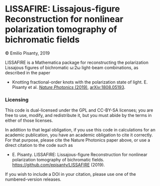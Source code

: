 ﻿LISSAFIRE: Lissajous-figure Reconstruction for nonlinear polarization tomography of bichromatic fields
====

© Emilio Pisanty, 2019

LISSAFIRE is a Mathematica package for reconstructing the polarization Lissajous figures of bichromatic ω:2ω light-beam combinations, as described in the paper

 - Knotting fractional-order knots with the polarization state of light. E. Pisanty et al. [*Nature Photonics* (2019)](https://dx.doi.org/10.1038/s41566-019-0450-2), [arXiv:1808.05193](https://arxiv.org/abs/1808.05193).




### Licensing

This code is dual-licensed under the GPL and CC-BY-SA licenses; you are free to use, modify, and redistribute it, but you must abide by the terms in either of those licenses.

In addition to that legal obligation, if you use this code in calculations for an academic publication, you have an academic obligation to cite it correctly. For that purpose, please cite the Nature Photonics paper above, or use a direct citation to the code such as

 - E. Pisanty. LISSAFIRE: Lissajous-figure Reconstruction for nonlinear polarization tomography of bichromatic fields. https://github.com/episanty/LISSAFIRE (2019).
    
If you wish to include a DOI in your citation, please use one of the numbered-version releases.
